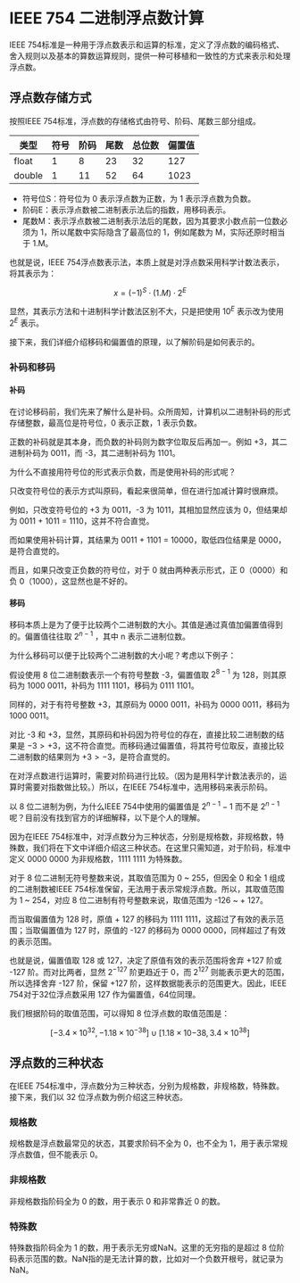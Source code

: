 # IEEE 754 二进制浮点数计算

IEEE 754标准是一种用于浮点数表示和运算的标准，定义了浮点数的编码格式、舍入规则以及基本的算数运算规则，提供一种可移植和一致性的方式来表示和处理浮点数。

## 浮点数存储方式

按照IEEE 754标准，浮点数的存储格式由符号、阶码、尾数三部分组成。

| 类型     | 符号 | 阶码 | 尾数 | 总位数 | 偏置值   |
|--------|----|----|----|-----|-------|
| float  | 1  | 8  | 23 | 32  | 127   |
| double | 1  | 11 | 52 | 64  | 1023  |

- 符号位S：符号位为 0 表示浮点数为正数，为 1 表示浮点数为负数。
- 阶码E：表示浮点数被二进制表示法后的指数，用移码表示。
- 尾数M：表示浮点数被二进制表示法后的尾数，因为其要求小数点前一位数必须为 1，所以尾数中实际隐含了最高位的 1，例如尾数为 M，实际还原时相当于 1.M。

也就是说，IEEE 754浮点数表示法，本质上就是对浮点数采用科学计数法表示，将其表示为：

$$x = (-1)^S \cdot (1.M) \cdot 2^E$$

显然，其表示方法和十进制科学计数法区别不大，只是把使用 $10^E$ 表示改为使用 $2^E$ 表示。

接下来，我们详细介绍移码和偏置值的原理，以了解阶码是如何表示的。

### 补码和移码

#### 补码

在讨论移码前，我们先来了解什么是补码。众所周知，计算机以二进制补码的形式存储整数，最高位是符号位，0 表示正数，1 表示负数。

正数的补码就是其本身，而负数的补码则为数字位取反后再加一。例如 +3，其二进制补码为 0011，而 -3，其二进制补码为 1101。

为什么不直接用符号位的形式表示负数，而是使用补码的形式呢？

只改变符号位的表示方式叫原码，看起来很简单，但在进行加减计算时很麻烦。

例如，只改变符号位的 +3 为 0011，-3 为 1011，其相加显然应该为 0，但结果却为 0011 + 1011 = 1110，这并不符合直觉。

而如果使用补码计算，其结果为 0011 + 1101 = 10000，取低四位结果是 0000，是符合直觉的。

而且，如果只改变正负数的符号位，对于 0 就由两种表示形式，正 0（0000）和负 0（1000），这显然也是不好的。

#### 移码

移码本质上是为了便于比较两个二进制数的大小。其值是通过真值加偏置值得到的。偏置值往往取 $2^{n-1}$ ，其中 n 表示二进制位数。

为什么移码可以便于比较两个二进制数的大小呢？考虑以下例子：

假设使用 8 位二进制数表示一个有符号整数 -3，偏置值取 $2^{8-1}$ 为 128，则其原码为 1000 0011，补码为 1111 1101，移码为 0111 1101。

同样的，对于有符号整数 +3，其原码为 0000 0011，补码为 0000 0011，移码为 1000 0011。

对比 -3 和 +3，显然，其原码和补码因为符号位的存在，直接比较二进制数的结果是 $-3 > +3$，这不符合直觉。而移码通过偏置值，将其符号位取反，直接比较二进制数的结果则为 $+3 > -3$，是符合直觉的。

在对浮点数进行运算时，需要对阶码进行比较。（因为是用科学计数法表示的，运算时需要对指数做比较。）所以，在IEEE 754标准中，选用移码来表示阶码。

以 8 位二进制为例，为什么IEEE 754中使用的偏置值是 $2^{n-1}-1$ 而不是 $2^{n-1}$呢？目前没有找到官方的详细解释，以下是个人的理解。

因为在IEEE 754标准中，对浮点数分为三种状态，分别是规格数，非规格数，特殊数，我们将在下文中详细介绍这三种状态。在这里只需知道，对于阶码，标准中定义 0000 0000 为非规格数，1111 1111 为特殊数。

对于 8 位二进制无符号整数来说，其取值范围为 0 ~ 255，但因全 0 和全 1 组成的二进制数被IEEE 754标准保留，无法用于表示常规浮点数。所以，其取值范围为 1 ~ 254，对应 8 位二进制有符号整数来说，取值范围为 -126 ~ + 127。

而当取偏置值为 128 时，原值 + 127 的移码为 1111 1111，这超过了有效的表示范围；当取偏置值为 127 时，原值的 -127 的移码为 0000 0000，同样超过了有效的表示范围。

也就是说，偏置值取 128 或 127，决定了原值有效的表示范围将舍弃 +127 阶或 -127 阶。而对比两者，显然 $2^{-127}$ 阶更趋近于 0，而 $2^{127}$ 则能表示更大的范围，所以选择舍弃 -127 阶，保留 +127 阶，这样数据能表示的范围更大。因此，IEEE 754对于32位浮点数采用 127 作为偏置值，64位同理。

我们根据阶码的取值范围，可以得知 8 位浮点数的取值范围是：

$$[-3.4 \times 10^{32} , -1.18 \times 10^{-38}] \cup [1.18 \times 10{-38} , 3.4 \times 10^{38}]$$

## 浮点数的三种状态

在IEEE 754标准中，浮点数分为三种状态，分别为规格数，非规格数，特殊数。接下来，我们以 32 位浮点数为例介绍这三种状态。

### 规格数

规格数是浮点数最常见的状态，其要求阶码不全为 0，也不全为 1，用于表示常规浮点数值，但不能表示 0。

### 非规格数

非规格数指阶码全为 0 的数，用于表示 0 和非常靠近 0 的数。

### 特殊数

特殊数指阶码全为 1 的数，用于表示无穷或NaN。这里的无穷指的是超过 8 位阶码表示范围的数。NaN指的是无法计算的数，比如对一个负数开根号，就记录为NaN。
